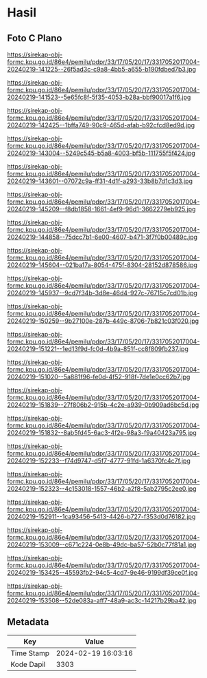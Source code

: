 # Hasil

## Foto C Plano

https://sirekap-obj-formc.kpu.go.id/86e4/pemilu/pdpr/33/17/05/20/17/3317052017004-20240219-141225--26f5ad3c-c9a8-4bb5-a655-b190fdbed7b3.jpg

https://sirekap-obj-formc.kpu.go.id/86e4/pemilu/pdpr/33/17/05/20/17/3317052017004-20240219-141523--5e65fc8f-5f35-4053-b28a-bbf90017a1f6.jpg

https://sirekap-obj-formc.kpu.go.id/86e4/pemilu/pdpr/33/17/05/20/17/3317052017004-20240219-142425--1bffa749-90c9-465d-afab-b92cfcd8ed9d.jpg

https://sirekap-obj-formc.kpu.go.id/86e4/pemilu/pdpr/33/17/05/20/17/3317052017004-20240219-143004--5249c545-b5a8-4003-bf5b-111755f5f424.jpg

https://sirekap-obj-formc.kpu.go.id/86e4/pemilu/pdpr/33/17/05/20/17/3317052017004-20240219-143601--07072c9a-ff31-4d1f-a293-33b8b7d1c3d3.jpg

https://sirekap-obj-formc.kpu.go.id/86e4/pemilu/pdpr/33/17/05/20/17/3317052017004-20240219-145209--f8db1858-1661-4ef9-96d1-3662279eb925.jpg

https://sirekap-obj-formc.kpu.go.id/86e4/pemilu/pdpr/33/17/05/20/17/3317052017004-20240219-144858--75dcc7b1-6e00-4607-b471-3f7f0b00489c.jpg

https://sirekap-obj-formc.kpu.go.id/86e4/pemilu/pdpr/33/17/05/20/17/3317052017004-20240219-145604--021ba17a-8054-475f-8304-28152d878586.jpg

https://sirekap-obj-formc.kpu.go.id/86e4/pemilu/pdpr/33/17/05/20/17/3317052017004-20240219-145937--9cd7f34b-3d8e-46d4-927c-76715c7cd01b.jpg

https://sirekap-obj-formc.kpu.go.id/86e4/pemilu/pdpr/33/17/05/20/17/3317052017004-20240219-150259--9b27100e-287b-449c-8706-7b821c03f020.jpg

https://sirekap-obj-formc.kpu.go.id/86e4/pemilu/pdpr/33/17/05/20/17/3317052017004-20240219-151221--1ed13f9d-fc0d-4b9a-851f-cc8f809fb237.jpg

https://sirekap-obj-formc.kpu.go.id/86e4/pemilu/pdpr/33/17/05/20/17/3317052017004-20240219-151020--5a881f96-fe0d-4f52-918f-7de1e0cc62b7.jpg

https://sirekap-obj-formc.kpu.go.id/86e4/pemilu/pdpr/33/17/05/20/17/3317052017004-20240219-151839--27f806b2-915b-4c2e-a939-0b909ad6bc5d.jpg

https://sirekap-obj-formc.kpu.go.id/86e4/pemilu/pdpr/33/17/05/20/17/3317052017004-20240219-151832--8ab5fd45-6ac3-4f2e-98a3-f9a40423a795.jpg

https://sirekap-obj-formc.kpu.go.id/86e4/pemilu/pdpr/33/17/05/20/17/3317052017004-20240219-152233--f74d9747-d5f7-4777-91fd-1a6370fc4c7f.jpg

https://sirekap-obj-formc.kpu.go.id/86e4/pemilu/pdpr/33/17/05/20/17/3317052017004-20240219-152323--4c153018-1557-46b2-a2f8-5ab2795c2ee0.jpg

https://sirekap-obj-formc.kpu.go.id/86e4/pemilu/pdpr/33/17/05/20/17/3317052017004-20240219-152911--1ca93456-5413-4426-b727-f353d0d76182.jpg

https://sirekap-obj-formc.kpu.go.id/86e4/pemilu/pdpr/33/17/05/20/17/3317052017004-20240219-153009--c671c224-0e8b-49dc-ba57-52b0c77f81a1.jpg

https://sirekap-obj-formc.kpu.go.id/86e4/pemilu/pdpr/33/17/05/20/17/3317052017004-20240219-153425--45593fb2-94c5-4cd7-9e46-9199df39ce0f.jpg

https://sirekap-obj-formc.kpu.go.id/86e4/pemilu/pdpr/33/17/05/20/17/3317052017004-20240219-153508--52de083a-aff7-48a9-ac3c-14217b29ba42.jpg


## Metadata

| Key        | Value               |
| ---------- | ------------------- |
| Time Stamp | 2024-02-19 16:03:16 |
| Kode Dapil | 3303                |



